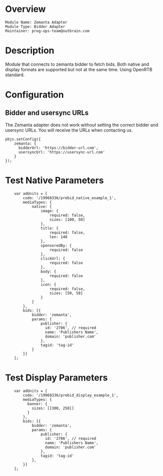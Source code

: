 # Overview

```
Module Name: Zemanta Adapter
Module Type: Bidder Adapter
Maintainer: prog-ops-team@outbrain.com
```

# Description

Module that connects to zemanta bidder to fetch bids.
Both native and display formats are supported but not at the same time. Using OpenRTB standard.

# Configuration

## Bidder and usersync URLs

The Zemanta adapter does not work without setting the correct bidder and usersync URLs.
You will receive the URLs when contacting us.

```
pbjs.setConfig({
    zemanta: {
      bidderUrl: 'https://bidder-url.com',
      usersyncUrl: 'https://usersync-url.com'
    }
});
```


# Test Native Parameters
```
    var adUnits = [
        code: '/19968336/prebid_native_example_1',
        mediaTypes: {
            native: {
                image: {
                    required: false,
                    sizes: [100, 50]
                },
                title: {
                    required: false,
                    len: 140
                },
                sponsoredBy: {
                    required: false
                },
                clickUrl: {
                    required: false
                },
                body: {
                    required: false
                },
                icon: {
                    required: false,
                    sizes: [50, 50]
                }
            }
        },
        bids: [{
            bidder: 'zemanta',
            params: {
                publisher: {
                  id: '2706', // required
                  name: 'Publishers Name',
                  domain: 'publisher.com'
                },
                tagid: 'tag-id'
            }
        }]
    ];
```

# Test Display Parameters
```
    var adUnits = [
        code: '/19968336/prebid_display_example_1',
        mediaTypes: {
          banner: {
            sizes: [[300, 250]]
          }
        },
        bids: [{
            bidder: 'zemanta',
            params: {
                publisher: {
                  id: '2706', // required
                  name: 'Publishers Name',
                  domain: 'publisher.com'
                },
                tagid: 'tag-id'
            },
        }]
    ];
```
